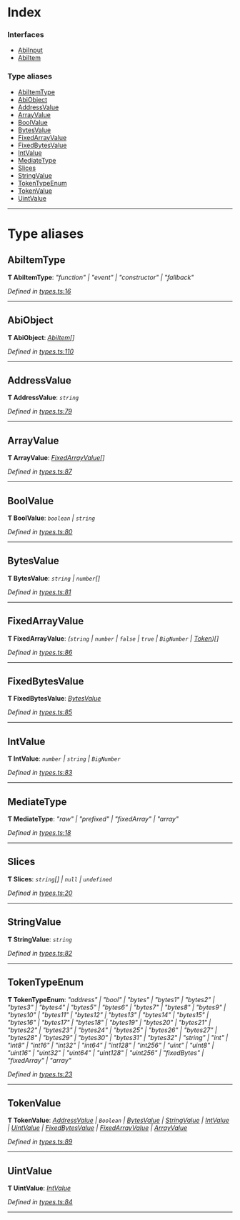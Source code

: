 

# Index

### Interfaces

* [AbiInput](../interfaces/_types_.abiinput.md)
* [AbiItem](../interfaces/_types_.abiitem.md)

### Type aliases

* [AbiItemType](_types_.md#abiitemtype)
* [AbiObject](_types_.md#abiobject)
* [AddressValue](_types_.md#addressvalue)
* [ArrayValue](_types_.md#arrayvalue)
* [BoolValue](_types_.md#boolvalue)
* [BytesValue](_types_.md#bytesvalue)
* [FixedArrayValue](_types_.md#fixedarrayvalue)
* [FixedBytesValue](_types_.md#fixedbytesvalue)
* [IntValue](_types_.md#intvalue)
* [MediateType](_types_.md#mediatetype)
* [Slices](_types_.md#slices)
* [StringValue](_types_.md#stringvalue)
* [TokenTypeEnum](_types_.md#tokentypeenum)
* [TokenValue](_types_.md#tokenvalue)
* [UintValue](_types_.md#uintvalue)

---

# Type aliases

<a id="abiitemtype"></a>

##  AbiItemType

**Ƭ AbiItemType**: *"function" \| "event" \| "constructor" \| "fallback"*

*Defined in [types.ts:16](https://github.com/paritytech/js-libs/blob/5287f0f/packages/abi/src/types.ts#L16)*

___
<a id="abiobject"></a>

##  AbiObject

**Ƭ AbiObject**: *[AbiItem](../interfaces/_types_.abiitem.md)[]*

*Defined in [types.ts:110](https://github.com/paritytech/js-libs/blob/5287f0f/packages/abi/src/types.ts#L110)*

___
<a id="addressvalue"></a>

##  AddressValue

**Ƭ AddressValue**: *`string`*

*Defined in [types.ts:79](https://github.com/paritytech/js-libs/blob/5287f0f/packages/abi/src/types.ts#L79)*

___
<a id="arrayvalue"></a>

##  ArrayValue

**Ƭ ArrayValue**: *[FixedArrayValue](_types_.md#fixedarrayvalue)[]*

*Defined in [types.ts:87](https://github.com/paritytech/js-libs/blob/5287f0f/packages/abi/src/types.ts#L87)*

___
<a id="boolvalue"></a>

##  BoolValue

**Ƭ BoolValue**: *`boolean` \| `string`*

*Defined in [types.ts:80](https://github.com/paritytech/js-libs/blob/5287f0f/packages/abi/src/types.ts#L80)*

___
<a id="bytesvalue"></a>

##  BytesValue

**Ƭ BytesValue**: *`string` \| `number`[]*

*Defined in [types.ts:81](https://github.com/paritytech/js-libs/blob/5287f0f/packages/abi/src/types.ts#L81)*

___
<a id="fixedarrayvalue"></a>

##  FixedArrayValue

**Ƭ FixedArrayValue**: *(`string` \| `number` \| `false` \| `true` \| `BigNumber` \| [Token](../classes/_token_token_.token.md))[]*

*Defined in [types.ts:86](https://github.com/paritytech/js-libs/blob/5287f0f/packages/abi/src/types.ts#L86)*

___
<a id="fixedbytesvalue"></a>

##  FixedBytesValue

**Ƭ FixedBytesValue**: *[BytesValue](_types_.md#bytesvalue)*

*Defined in [types.ts:85](https://github.com/paritytech/js-libs/blob/5287f0f/packages/abi/src/types.ts#L85)*

___
<a id="intvalue"></a>

##  IntValue

**Ƭ IntValue**: *`number` \| `string` \| `BigNumber`*

*Defined in [types.ts:83](https://github.com/paritytech/js-libs/blob/5287f0f/packages/abi/src/types.ts#L83)*

___
<a id="mediatetype"></a>

##  MediateType

**Ƭ MediateType**: *"raw" \| "prefixed" \| "fixedArray" \| "array"*

*Defined in [types.ts:18](https://github.com/paritytech/js-libs/blob/5287f0f/packages/abi/src/types.ts#L18)*

___
<a id="slices"></a>

##  Slices

**Ƭ Slices**: *`string`[] \| `null` \| `undefined`*

*Defined in [types.ts:20](https://github.com/paritytech/js-libs/blob/5287f0f/packages/abi/src/types.ts#L20)*

___
<a id="stringvalue"></a>

##  StringValue

**Ƭ StringValue**: *`string`*

*Defined in [types.ts:82](https://github.com/paritytech/js-libs/blob/5287f0f/packages/abi/src/types.ts#L82)*

___
<a id="tokentypeenum"></a>

##  TokenTypeEnum

**Ƭ TokenTypeEnum**: *"address" \| "bool" \| "bytes" \| "bytes1" \| "bytes2" \| "bytes3" \| "bytes4" \| "bytes5" \| "bytes6" \| "bytes7" \| "bytes8" \| "bytes9" \| "bytes10" \| "bytes11" \| "bytes12" \| "bytes13" \| "bytes14" \| "bytes15" \| "bytes16" \| "bytes17" \| "bytes18" \| "bytes19" \| "bytes20" \| "bytes21" \| "bytes22" \| "bytes23" \| "bytes24" \| "bytes25" \| "bytes26" \| "bytes27" \| "bytes28" \| "bytes29" \| "bytes30" \| "bytes31" \| "bytes32" \| "string" \| "int" \| "int8" \| "int16" \| "int32" \| "int64" \| "int128" \| "int256" \| "uint" \| "uint8" \| "uint16" \| "uint32" \| "uint64" \| "uint128" \| "uint256" \| "fixedBytes" \| "fixedArray" \| "array"*

*Defined in [types.ts:23](https://github.com/paritytech/js-libs/blob/5287f0f/packages/abi/src/types.ts#L23)*

___
<a id="tokenvalue"></a>

##  TokenValue

**Ƭ TokenValue**: *[AddressValue](_types_.md#addressvalue) \| `Boolean` \| [BytesValue](_types_.md#bytesvalue) \| [StringValue](_types_.md#stringvalue) \| [IntValue](_types_.md#intvalue) \| [UintValue](_types_.md#uintvalue) \| [FixedBytesValue](_types_.md#fixedbytesvalue) \| [FixedArrayValue](_types_.md#fixedarrayvalue) \| [ArrayValue](_types_.md#arrayvalue)*

*Defined in [types.ts:89](https://github.com/paritytech/js-libs/blob/5287f0f/packages/abi/src/types.ts#L89)*

___
<a id="uintvalue"></a>

##  UintValue

**Ƭ UintValue**: *[IntValue](_types_.md#intvalue)*

*Defined in [types.ts:84](https://github.com/paritytech/js-libs/blob/5287f0f/packages/abi/src/types.ts#L84)*

___


